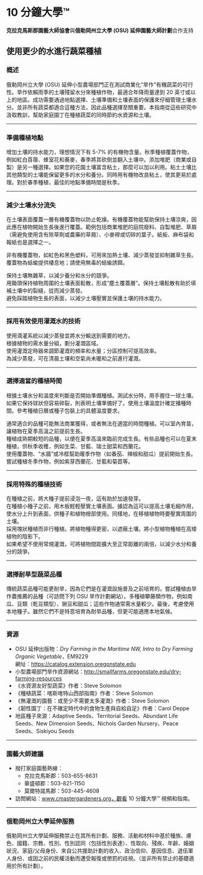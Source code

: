 # 10 分鐘大學™

**克拉克馬斯郡園藝大師協會**與**俄勒岡州立大學 (OSU) 延伸園藝大師計劃**合作支持

## 使用更少的水進行蔬菜種植

### 概述
俄勒岡州立大學 (OSU) 延伸小型農場部門正在測試商業化“旱作”有機蔬菜的可行性。旱作依賴雨季的土壤殘留水分來種植作物，最適合年降雨量達到 20 英寸或以上的地區。成功需要通過地點選擇、土壤準備和土壤表面的保護來仔細管理土壤水分。並非所有蔬菜都適合這種方法，因此品種選擇至關重要。本指南從這些研究中汲取教訓，幫助家庭園丁在種植蔬菜的同時節約水資源和土壤。

---

### 準備種植地點
增加土壤的持水能力，理想情況下有 5-7% 的有機物含量。秋季種植覆蓋作物，例如紅白苜蓿、蜂室花和蕎麥，春季將其砍倒並翻入土壤中。添加堆肥（商業或自製）是另一種選擇。如果您的花園土壤富含粘土，那麼可以加以利用。粘土土壤比其他類型的土壤能保留更多的水分和養分。同時用有機物改良粘土，使其更易於處理。對於春季種植，最佳的地點準備時間是秋季。

---

### 減少土壤水分流失
在土壤表面覆蓋一層有機覆蓋物以防止乾燥。有機覆蓋物能幫助保持土壤涼爽，因此應在植物開始生長後進行覆蓋。範例包括商業堆肥的庭院廢料、自製堆肥、草屑（需避免使用含有除草劑或農藥的草屑）、小麥稈或切碎的葉子。紙板、麻布袋和報紙也是選擇之一。

非有機覆蓋物，如紅色和黑色塑料，可用來加熱土壤、減少蒸發並抑制雜草生長。覆蓋物為蛞蝓提供棲息地；請使用無毒的蛞蝓誘餌。

保持土壤無雜草，以減少養分和水分的競爭。  
用鋤頭保持植物周圍的土壤表面鬆散，形成“塵土覆蓋層”。保持土壤鬆散有助於填補土壤中的裂縫，從而減少蒸發。  
避免踩踏植物生長的表面，以減少土壤壓實並保護土壤的持水能力。

---

### 採用有效使用灌溉水的技術
使用滴灌系統以減少蒸發並將水分輸送到需要的地方。  
根據植物的需水量分組，劃分灌溉區域。  
使用灌溉定時器來調節灌溉的頻率和水量；分區控制可提高效率。  
為減少蒸發，可在清晨土壤和空氣尚未暖和之前進行灌溉。

---

### 選擇適當的種植時間
根據土壤水分和溫度來判斷是否開始準備種植。測試水分時，用手握住一球土壤。如果它保持球狀但容易碎裂，則表明土壤準備好了。使用土壤溫度計確定播種時間。參考種植日曆或種子包裝上的具體溫度要求。

通常適合的品種可能無法商業獲得，或者無法在適當的時間種植。可以室內育苗，讓植物在夏季高溫之前提前生長。  
種植成熟期較短的品種，以便在夏季高溫來臨前完成生長。有些品種也可以在夏末種植，供秋季收穫，例如生菜、甘藍、瑞士甜菜和西蘭花。  
使用覆蓋物、“水牆”或冷框幫助暖季作物（如番茄、辣椒和甜瓜）提前開始生長。  
嘗試種植冬季作物，例如紫芽西蘭花、甘藍和菊苣等。

---

### 採用特殊的種植技術
在種植之前，將大種子提前浸泡一夜，這有助於加速發芽。  
在種植小種子之前，用木板輕輕壓實土壤表面。據認為這可以提高土壤毛細作用，使水分上升到表面，供種子和植物根部使用。同樣地，在移植植物時要壓實周圍的土壤。  
採用塊狀種植而非行種植。將植物種得更密，以遮蔽土壤。將小型植物種植在高矮植物的陰影下。  
如果希望不使用常規灌溉，可將植物間距擴大至正常距離的兩倍，以減少水分和養分的競爭。

---

### 選擇耐旱型蔬菜品種
傳統蔬菜品種可能更耐旱，因為它們是在灌溉設施普及之前培育的。嘗試種植由旱作農推薦的品種（可訪問下列 OSU 旱作計劃網站）。多種植攀藤類作物，例如南瓜、豆類（乾豆類型）、豌豆和甜瓜；這些作物通常需水量較少。最後，考慮使用本地種子。雖然它們不是特意培育為耐旱品種，但更可能適應本地氣候。

---

### 資源
- OSU 延伸出版物：*Dry Farming in the Maritime NW, Intro to Dry Farming Organic Vegetable*，EM9229  
  網址：https://catalog.extension.oregonstate.edu  
- 小型農場部門旱作資源網站：http://smallfarms.oregonstate.edu/dry-farming-resources  
- 《水資源友好型蔬菜》作者：Steve Solomon  
- 《種植蔬菜：喀斯喀特山西部指南》作者：Steve Solomon  
- 《無灌溉的園藝：或至少不需要太多灌溉》作者：Steve Solomon  
- 《韌性園丁：在不確定時代中的食物生產與自給自足》作者：Carol Deppe  
- 地區種子來源：Adaptive Seeds、Territorial Seeds、Abundant Life Seeds、New Dimension Seeds、Nichols Garden Nursery、Peace Seeds、Siskiyou Seeds

---

### 園藝大師建議
- 撥打家庭園藝熱線：  
  - 克拉克馬斯郡：503-655-8631  
  - 華盛頓郡：503-821-1150  
  - 莫爾特諾馬郡：503-445-4608  
- 訪問網站：www.cmastergardeners.org，觀看 10 分鐘大學™ 視頻和指南。

---

### 俄勒岡州立大學延伸服務
俄勒岡州立大學延伸服務禁止在其所有計劃、服務、活動和材料中基於種族、膚色、國籍、宗教、性別、性別認同（包括性別表達）、性取向、殘疾、年齡、婚姻狀況、家庭/父母身份、來自公共援助計劃的收入、政治信仰、基因信息、退伍軍人身份、或因之前的民權活動而遭受報復或懲罰的歧視。（並非所有禁止的基礎適用於所有計劃）。